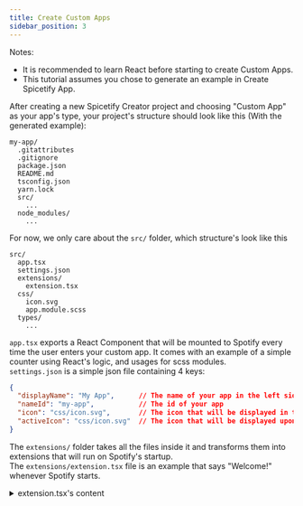```yaml
---
title: Create Custom Apps
sidebar_position: 3
---
```


Notes:
- It is recommended to learn React before starting to create Custom Apps.  
- This tutorial assumes you chose to generate an example in Create Spicetify App.

After creating a new Spicetify Creator project and choosing "Custom App" as your app's type, your project's structure should look like this (With the generated example):
```
my-app/
  .gitattributes
  .gitignore
  package.json
  README.md
  tsconfig.json
  yarn.lock
  src/
    ...    
  node_modules/
    ...
```

For now, we only care about the `src/` folder, which structure's look like this
```
src/
  app.tsx
  settings.json
  extensions/
    extension.tsx
  css/
    icon.svg
    app.module.scss
  types/
    ...
```

`app.tsx` exports a React Component that will be mounted to Spotify every time the user enters your custom app.
It comes with an example of a simple counter using React's logic, and usages for scss modules.  
`settings.json` is a simple json file containing 4 keys:
  ```json
  {
    "displayName": "My App",      // The name of your app in the left sidebar
    "nameId": "my-app",           // The id of your app
    "icon": "css/icon.svg",       // The icon that will be displayed in the sidebar
    "activeIcon": "css/icon.svg"  // The icon that will be displayed upon selecting the app in the sidebar.
  }
  ```
The `extensions/` folder takes all the files inside it and transforms them into extensions that will run on Spotify's startup.  
The `extensions/extension.tsx` file is an example that says "Welcome!" whenever Spotify starts.
<details><summary>extension.tsx's content</summary>
<p>

```ts
(async () => {
  while (!Spicetify?.showNotification) {
    await new Promise(resolve => setTimeout(resolve, 100));
  }

  // Show message on start.
  Spicetify.showNotification("Welcome!");
})()

```

</p>
</details>